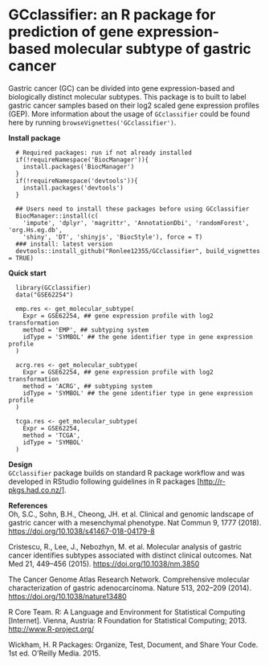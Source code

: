 # GCclassifier: an R package for prediction of gene expression-based molecular subtype of gastric cancer

Gastric cancer (GC) can be divided into gene expression-based and biologically distinct molecular subtypes. This package is to built to label gastric cancer samples based on their log2 scaled gene expression profiles (GEP). More information about the usage of `GCclassifier` could be found here by running `browseVignettes('GCclassifier')`.

**Install package**
```{r}
  # Required packages: run if not already installed
  if(!requireNamespace('BiocManager')){
    install.packages('BiocManager')
  }
  if(!requireNamespace('devtools')){
    install.packages('devtools')
  }

  ## Users need to install these packages before using GCclassifier
  BiocManager::install(c(
    'impute', 'dplyr', 'magrittr', 'AnnotationDbi', 'randomForest', 'org.Hs.eg.db', 
    'shiny', 'DT', 'shinyjs', 'BiocStyle'), force = T)
  ### install: latest version
  devtools::install_github("Ronlee12355/GCclassifier", build_vignettes = TRUE)
```

**Quick start**
```{r}
  library(GCclassifier)
  data("GSE62254")
  
  emp.res <- get_molecular_subtype(
    Expr = GSE62254, ## gene expression profile with log2 transformation
    method = 'EMP', ## subtyping system
    idType = 'SYMBOL' ## the gene identifier type in gene expression profile
  )

  acrg.res <- get_molecular_subtype(
    Expr = GSE62254, ## gene expression profile with log2 transformation
    method = 'ACRG', ## subtyping system
    idType = 'SYMBOL' ## the gene identifier type in gene expression profile
  )
  
  tcga.res <- get_molecular_subtype(
    Expr = GSE62254, 
    method = 'TCGA', 
    idType = 'SYMBOL'
  )
```
**Design**   
`GCclassifier` package builds on standard R package workflow and was developed in RStudio following guidelines in R packages [http://r-pkgs.had.co.nz/].

**References**      
Oh, S.C., Sohn, B.H., Cheong, JH. et al. Clinical and genomic landscape of gastric cancer with a mesenchymal phenotype. Nat Commun 9, 1777 (2018). https://doi.org/10.1038/s41467-018-04179-8             

Cristescu, R., Lee, J., Nebozhyn, M. et al. Molecular analysis of gastric cancer identifies subtypes associated with distinct clinical outcomes. Nat Med 21, 449–456 (2015). https://doi.org/10.1038/nm.3850     

The Cancer Genome Atlas Research Network. Comprehensive molecular characterization of gastric adenocarcinoma. Nature 513, 202–209 (2014).
https://doi.org/10.1038/nature13480      

R Core Team. R: A Language and Environment for Statistical Computing [Internet]. Vienna, Austria: R Foundation for Statistical Computing; 2013. http://www.R-project.org/

Wickham, H. R Packages: Organize, Test, Document, and Share Your Code. 1st ed. O’Reilly Media. 2015.    

